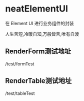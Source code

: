 # neatElementUI
在 Element UI 进行业务组件的封装


人生苦短,冷暖自知,万般皆苦,唯有自渡


## RenderForm测试地址
/test/formTest

## RenderTable测试地址
/test/tableTest
